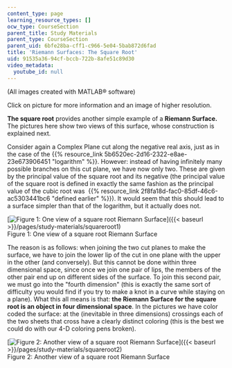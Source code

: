 ```yaml
---
content_type: page
learning_resource_types: []
ocw_type: CourseSection
parent_title: Study Materials
parent_type: CourseSection
parent_uid: 6bfe28ba-cff1-c966-5e04-5bab872d6fad
title: 'Riemann Surfaces: The Square Root'
uid: 91535a36-94cf-bccb-722b-8afe51c89d30
video_metadata:
  youtube_id: null
---
```


(All images created with MATLAB® software)

Click on picture for more information and an image of higher resolution.

**The square root** provides another simple example of a **Riemann Surface.** The pictures here show two views of this surface, whose construction is explained next.

Consider again a Complex Plane cut along the negative real axis, just as in the case of the {{% resource_link 5b6520ec-2d16-2322-e8ae-23e673906451 "logarithm" %}}. However: instead of having infinitely many possible branches on this cut plane, we have now only two. These are given by the principal value of the square root and its negative (the principal value of the square root is defined in exactly the same fashion as the principal value of the cubic root was  {{% resource_link 2f8fa18d-fac0-85df-46c6-ac5303441bc6 "defined earlier" %}}). It would seem that this should lead to a surface simpler than that of the logarithm, but it actually does not.

[![Figure 1: One view of a square root Riemann Surface](/courses/mathematics/18-04-complex-variables-with-applications-fall-1999/study-materials/riem_sqrt_Z_bv.GIF)]({{< baseurl >}}/pages/study-materials/squareroot1)  
Figure 1: One view of a square root Riemann Surface

The reason is as follows: when joining the two cut planes to make the surface, we have to join the lower lip of the cut in one plane with the upper in the other (and conversely). But this cannot be done within three dimensional space, since once we join one pair of lips, the members of the other pair end up on different sides of the surface. To join this second pair, we must go into the "fourth dimension" (this is exactly the same sort of difficulty you would find if you try to make a knot in a curve while staying on a plane). What this all means is that: **the Riemann Surface for the square root is an object in four dimensional space**. In the pictures we have color coded the surface: at the (inevitable in three dimensions) crossings each of the two sheets that cross have a clearly distinct coloring (this is the best we could do with our 4-D coloring pens broken).

[![Figure 2: Another view of a square root Riemann Surface](/courses/mathematics/18-04-complex-variables-with-applications-fall-1999/study-materials/riem_sqrt_Z_sv.GIF)]({{< baseurl >}}/pages/study-materials/squareroot2)  
Figure 2: Another view of a square root Riemann Surface